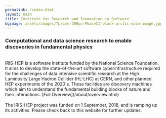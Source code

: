 ```yaml
---
permalink: /index.html
layout: main
title: Institute for Research and Innovation in Software
bgimage: assets/images/Tprime-200pu-PhaseII-black-arctic-main-image.jpg
---
```

<h3>Computational and data science research to enable discoveries in fundamental physics</h3>
<br>
IRIS-HEP is a software institute funded by the National Science Foundation. It aims to develop the state-of-the-art software cyberinfrastructure required for the challenges of data intensive scientific research at the High Luminosity Large Hadron Collider (HL-LHC) at CERN, and other planned HEP experiments of the 2020's. These facilities are discovery machines which aim to understand the fundamental building blocks of nature and their interactions. [Full Overview](/about/overview.html)
<br><br>
The IRIS-HEP project was funded on 1 September, 2018, and is ramping up its activities. Please check back to this website for further updates.
